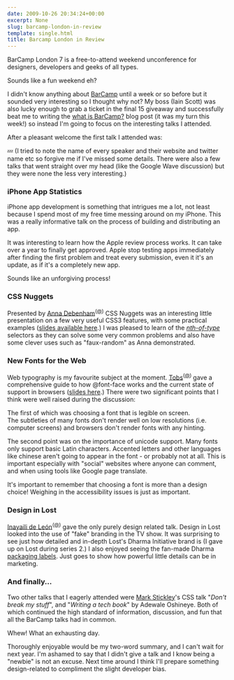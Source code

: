 ```yaml
---
date: 2009-10-26 20:34:24+00:00
excerpt: None
slug: barcamp-london-in-review
template: single.html
title: Barcamp London in Review
---
```


BarCamp London 7 is a free-to-attend weekend unconference for designers, developers and geeks of all types.

Sounds like a fun weekend eh?

I didn't know anything about [BarCamp](http://www.barcamplondon.org) until a week or so before but it sounded very interesting so I thought why not? My boss (Iain Scott) was also lucky enough to grab a ticket in the final 15 giveaway and successfully beat me to writing the [what is BarCamp?](http://basecreative.eu/news.html?article=60#article_60) blog post (it was my turn this week!) so instead I'm going to focus on the interesting talks I attended.

After a pleasant welcome the first talk I attended was:

💤 (I tried to note the name of every speaker and their website and twitter name etc so forgive me if I've missed some details. There were also a few talks that went straight over my head (like the Google Wave discussion) but they were none the less very interesting.)




### iPhone App Statistics


iPhone app development is something that intrigues me a lot, not least because I spend most of my free time messing around on my iPhone. This was a really informative talk on the process of building and distributing an app.

It was interesting to learn how the Apple review process works. It can take over a year to finally get approved. Apple stop testing apps immediately after finding the first problem and treat every submission, even it it's an update, as if it's a completely new app.

Sounds like an unforgiving process!


### CSS Nuggets


Presented by [Anna Debenham](http://maban.co.uk)<sup>([@](http://www.twitter.com/anna_debenham/))</sup> CSS Nuggets was an interesting little presentation on a few very useful CSS3 features, with some practical examples ([slides available here](http://maban.co.uk/index.php/2009/10/26/css-nuggets/).) I was pleased to learn of the _[nth-of-type](http://www.w3.org/TR/css3-selectors/#structural-pseudos)_ selectors as they can solve some very common problems and also have some clever uses such as "faux-random" as Anna demonstrated.


### New Fonts for the Web


Web typography is my favourite subject at the moment. [Tobs](http://www.mindgarden.de/)<sup>([@](http://www.twitter.com/tobestobs)) </sup> gave a comprehensive guide to how @font-face works and the current state of support in browsers ([slides here](http://www.mindgarden.de/new-fonts-for-the-web-my-barcamp-presentation-about-font-face).) There were two significant points that I think were well raised during the discussion:

The first of which was choosing a font that is legible on screen. The subtleties of many fonts don't render well on low resolutions (i.e. computer screens) and browsers don't render fonts with any hinting.

The second point was on the importance of unicode support. Many fonts only support basic Latin characters. Accented letters and other languages like chinese aren't going to appear in the font - or probably not at all. This is important especially with "social" websites where anyone can comment, and when using tools like Google page translate.

It's important to remember that choosing a font is more than a design choice! Weighing in the accessibility issues is just as important.


### Design in Lost


[Inayaili de León](http://yaili.com)<sup>([@](http://twitter.com/yaili))</sup> gave the only purely design related talk. Design in Lost looked into the use of "fake" branding in the TV show. It was surprising to see just how detailed and in-depth Lost's Dharma Initiative brand is (I gave up on Lost during series 2.) I also enjoyed seeing the fan-made Dharma [packaging labels](http://maxpictures.com/weblog/2007/04/10/lost-labels-for-your-dharma-initiative-needs/). Just goes to show how powerful little details can be in marketing.


### And finally...


Two other talks that I eagerly attended were [Mark Stickley](http://twitter.com/markstickley/)'s CSS talk "_Don't break my stuff_", and "_Writing a tech book_" by Adewale Oshineye. Both of which continued the high standard of information, discussion, and fun that all the BarCamp talks had in common.

Whew! What an exhausting day.

Thoroughly enjoyable would be my two-word summary, and I can't wait for next year. I'm ashamed to say that I didn't give a talk and I know being a "newbie" is not an excuse. Next time around I think I'll prepare something design-related to compliment the slight developer bias.
